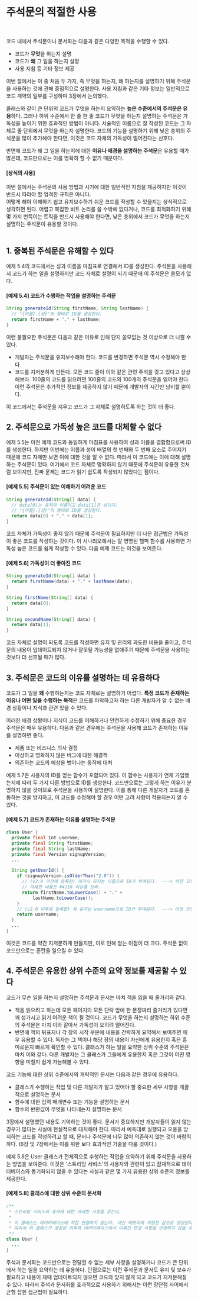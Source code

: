 # 주석문의 적절한 사용
<br/>

코드 내에서 주석문이나 문서화는 다음과 같은 다양한 목적을 수행할 수 있다.
- 코드가 **무엇**을 하는지 설명
- 코드가 **왜** 그 일을 하는지 설명
- 사용 지침 등 기타 정보 제공

이번 절에서는 이 중 처음 두 가지, 즉 무엇을 하는지, 왜 하는지를 설명하기 위해 주석문을 사용하는 것에 관해 중점적으로 설명한다.
사용 지침과 같은 기타 정보는 일반적으로 코드 계약의 일부를 구성하며 3장에서 논의했다.

클래스와 같이 큰 단위의 코드가 무엇을 하는지 요약하는 **높은 수준에서의 주석문은 유용**하다.
그러나 하위 수준에서 한 줄 한 줄 코드가 무엇을 하는지 설명하는 주석문은 가독성을 높이기 위한 효과적인 방법이 아니다.
서술적인 이름으로 잘 작성된 코드는 그 자체로 줄 단위에서 무엇을 하는지 설명한다.
코드의 기능을 설명하기 위해 낮은 층위의 주석문을 많이 추가해야 한다면, 이것은 코드 자체의 가독성이 떨어진다는 신호다.

반면에 코드가 왜 그 일을 하는지에 대한 **이유나 배경을 설명하는 주석문**은 유용할 때가 많은데, 코드만으로는 이를 명확히 할 수 없기 때문이다.

#### [상식의 사용]
이번 절에서는 주석문의 사용 방법과 시기에 대한 일반적인 지침을 제공하지만 이것이 반드시 따라야 할 엄격한 규칙은 아니다.<br/>
어떻게 해야 이해하기 쉽고 유지보수하기 쉬운 코드를 작성할 수 있을지는 상식적으로 생각하면 된다.
어렵고 복잡한 비트 논리를 쓸 수밖에 없다거나, 코드를 최적화하기 위해 몇 가지 번뜩이는 트릭을 반드시 사용해야 한다면,
낮은 층위에서 코드가 무엇을 하는지 설명하는 주석문이 유용할 것이다.
<br/>
<br/>
## 1. 중복된 주석문은 유해할 수 있다
예제 5.4의 코드에서는 성과 이름을 마침표로 연결해서 ID를 생성한다. 주석문을 사용해서 코드가 하는 일을 설명하지만 코드 자체로 설명이 되기 때문에 이 주석문은 쓸모가 없다.

#### [예제 5.4] 코드가 수행하는 작업을 설명하는 주석문
```java
String generateId(String firstName, String lastName) {
  // "{이름}.{성}"의 형태로 ID를 생성한다.
  return firstName + "." + lastName;
}
```
이런 불필요한 주석문은 다음과 같은 이유로 인해 단지 쓸모없는 것 이상으로 더 나쁠 수 있다.
- 개발자는 주석문을 유지보수해야 한다. 코드를 변경하면 주석문 역시 수정해야 한다.
- 코드를 지저분하게 만든다. 모든 코드 줄이 이와 같은 관련 주석을 갖고 있다고 상상해보라. 100줄의 코드를 읽으려면 100줄의 코드와 100개의 주석문을 읽어야 한다.
  이런 주석문은 추가적인 정보를 제공하지 않기 때문에 개발자의 시간만 낭비할 뿐이다.

이 코드에서는 주석문을 지우고 코드가 그 자체로 설명하도록 하는 것이 더 좋다.

## 2. 주석문으로 가독성 높은 코드를 대체할 수 없다
예제 5.5는 이전 예제 코드와 동일하게 마침표를 사용하여 성과 이름을 결합함으로써 ID를 생성한다.
하지만 이번에는 이름과 성이 배열의 첫 번째와 두 번째 요소로 주어지기 때문에 코드 자체만 보면 이에 대한 것을 알 수 없다.
따라서 이 코드에는 이에 대해 설명하는 주석문이 있다.
여기에서 코드 자체로 명확하지 않기 때문에 주석문이 유용한 것처럼 보이지만, 진짜 문제는 코드가 읽기 쉽도록 작성되지 않았다는 점이다.

#### [예제 5.5] 주석문이 있는 이해하기 어려운 코드
```java
String generateId(String[] data) {
  // data[0]는 유저의 이름이고 data[1]은 성이다.
  // "{이름}.{성}"의 형태로 ID를 생성한다.
  return data[0] + "." + data[1];
}
```
코드 자체가 가독성이 좋지 않기 때문에 주석문이 필요하지만 더 나은 접근법은 가독성이 좋은 코드를 작성하는 것이다.
이 시나리오에서는 잘 명명된 헬퍼 함수를 사용하면 가독성 높은 코드를 쉽게 작성할 수 있다. 다음 예제 코드는 이것을 보여준다.

#### [예제 5.6] 가독성이 더 좋아진 코드
```java
String generateId(String[] data) {
  return firstName(data) + "." + lastName(data);
}

String firstName(String[] data) {
  return data[0];
}

String secondName(String[] data) {
  return data[1];
}
```
코드 자체로 설명이 되도록 코드를 작성하면 유지 및 관리의 과도한 비용을 줄이고, 주석문의 내용이 업데이트되지 않거나 잘못될 가능성을 없애주기 때문에
주석문을 사용하는 것보다 더 선호될 때가 많다.

## 3. 주석문은 코드의 이유를 설명하는 데 유용하다
코드가 그 일을 **왜** 수행하는지는 코드 자체로는 설명하기 어렵다.
**특정 코드가 존재하는 이유나 어떤 일을 수행하는 목적**은 코드를 파악하고자 하는 다른 개발자가 알 수 없는 배경 상황이나 지식과 관련 있을 수 있다.

이러한 배경 상황이나 지식이 코드를 이해하거나 안전하게 수정하기 위해 중요한 경우 주석문은 매우 유용하다.
다음과 같은 경우에는 주석문을 사용해 코드가 존재하는 이유를 설명하면 좋다.
- 제품 또는 비즈니스 의사 결정
- 이상하고 명확하지 않은 버그에 대한 해결책
- 의존하는 코드의 예상을 벗어나는 동작에 대처

예제 5.7은 사용자의 ID를 얻는 함수가 포함되어 있다. 이 함수는 사용자가 언제 가입했는지에 따라 두 가지 다른 방법으로 ID를 생성한다.
코드만으로는 그렇게 하는 이유가 분명하지 않을 것이므로 주석문을 사용하여 설명한다.
이를 통해 다른 개발자가 코드를 혼동하는 것을 방지하고, 이 코드를 수정해야 할 경우 어떤 고려 사항이 적용되는지 알 수 있다.

#### [예제 5.7] 코드가 존재하는 이유를 설명하는 주석문
```java
class User {
  private final Int usernme;
  private final String firstName;
  private final String lastName;
  private final Version signupVersion;
  ...

  String getUserId() {
    if (signupVersion.isOlderThan("2.0")) {
      // (v2.0 이전에 등록한) 레거시 유저는 이름으로 ID가 부여된다.  ---> 어떤 코드가 왜 존재하는지 이유를 설명하는 주석문
      // 자세한 내용은 #4218 이슈를 보라.
      return firstName.toLowerCase() + "." +
          lastName.toLowerCase();
    }
    // (v2.0 이후로 등록한) 새 유저는 username으로 ID가 부여된다.  ---> 어떤 코드가 왜 존재하는지 이유를 설명하는 주석문
    return username;
  }
  ...
}
```
이것은 코드를 약간 지저분하게 만들지만, 이로 인해 얻는 이점이 더 크다. 주석문 없이 코드만으로는 혼란을 일으킬 수 있다.

## 4. 주석문은 유용한 상위 수준의 요약 정보를 제공할 수 있다
코드가 무슨 일을 하는지 설명하는 주석문과 문서는 마치 책을 읽을 때 줄거리와 같다.
- 책을 읽으려고 하는데 모든 페이지의 모든 단락 앞에 한 문장짜리 줄거리가 있다면 꽤 성가시고 읽기 어려운 책이 될 것이다.
  코드가 무엇을 하는지 설명하는 하위 수준의 주석문은 마치 이와 같아서 가독성이 오히려 떨어진다.
- 반면에 책의 뒤표지나 각 장의 시작 부분에 내용을 간략하게 요약해서 보여주면 매우 유용할 수 있다.
  독자는 그 책이나 해당 장의 내용이 자신에게 유용한지 혹은 흥미로운지 빠르게 확인할 수 있다. 클래스가 하는 일을 요약한 상위 수준의 주석문은 마치 이와 같다.
  다른 개발자는 그 클래스가 그들에게 유용한지 혹은 그것이 어떤 영향을 미칠지 쉽게 가늠해볼 수 있다.

코드 기능에 대한 상위 수준에서의 개략적인 문서는 다음과 같은 경우에 유용하다.
- 클래스가 수행하는 작업 및 다른 개발자가 알고 있어야 할 중요한 세부 사항을 개괄적으로 설명하는 문서
- 함수에 대한 입력 매개변수 또는 기능을 설명하는 문서
- 함수의 반환값이 무엇을 나타내는지 설명하는 문서

3장에서 설명했던 내용도 기억하는 것이 좋다. 문서가 중요하지만 개발자들이 읽지 않는 경우가 많다는 사실에 현실적으로 대처해야 한다.
따라서 예측대로 실행되고 오용을 방지하는 코드를 작성하려고 할 때, 문서나 주석문에 너무 많이 의존하지 않는 것이 바람직하다.
(6장 및 7장에서는 이를 위한 보다 효과적인 기술을 다룰 것이다.)

예제 5.8은 User 클래스가 전체적으로 수행하는 작업을 요약하기 위해 주석문을 사용하는 방법을 보여준다.
이것은 '스트리밍 서비스'의 사용자와 관련이 있고 잠재적으로 데이터베이스와 동기화되지 않을 수 있다는 사실과 같은 몇 가지 유용한 상위 수준의 정보를 제공한다.

#### [예제 5.8] 클래스에 대한 상위 수준의 문서화
```java
/**
 * 스트리밍 서비스의 유저에 대한 자세한 사항을 갖는다.
 *
 * 이 클래스는 데이터베이스에 직접 연결하지 않는다. 대신 메모리에 저장된 값으로 생성된다.
 * 따라서 이 클래스가 생성된 이후에 데이터베이스에서 이뤄진 변경 사항을 반영하지 않을 수 있다.
 */
class User {
  ...
}
```

주석과 문서화는 코드만으로는 전달할 수 없는 세부 사항을 설명하거나 코드가 큰 단위에서 하는 일을 요약하는 데 유용하다.
단점으로는 이런 주석문과 문서도 유지 및 보수가 필요하고 내용이 제때 업데이트되지 않으면 코드와 맞지 않게 되고 코드가 지저분해질 수 있다.
따라서 주석과 문서화를 효과적으로 사용하기 위해서는 이런 장단점 사이에서 균형 잡힌 접근법이 필요하다.
